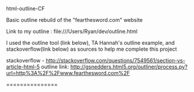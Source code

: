 html-outline-CF

Basic outline rebuild of the "fearthesword.com" website

Link to my outline : file:///Users/Ryan/dev/outline.html

I used the outline tool (link below), TA Hannah's outline example, and stackoverflow(link below) as sources 
to help me complete this project

stackoverflow - http://stackoverflow.com/questions/7549561/section-vs-article-html-5
outline link: http://gsnedders.html5.org/outliner/process.py?url=http%3A%2F%2Fwww.fearthesword.com%2F

===============
